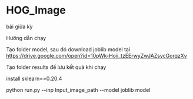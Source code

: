 # HOG_Image
bài giữa kỳ

Hướng dẫn chạy 

Tạo folder model, sau đó download joblib model tại  https://drive.google.com/open?id=10pWk-Hoii_tzEErwyZwJAZsycGorqzXv

Tạo folder results để lưu kết quả khi chạy

install sklearn==0.20.4

python run.py --inp Input_image_path --model joblib model
